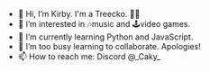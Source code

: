 - 👋 Hi, I’m Kirby. I'm a Treecko. 🦎🌱
- 👀 I’m interested in 🎶music and 🕹️video games.
- 🌱 I’m currently learning Python and JavaScript.
- 💞️ I’m too busy learning to collaborate. Apologies!
- 📫 How to reach me: Discord @\_Caky\_

<!---
KirbyCanCode/KirbyCanCode is a ✨ special ✨ repository because its `README.md` (this file) appears on your GitHub profile.
You can click the Preview link to take a look at your changes.
--->
